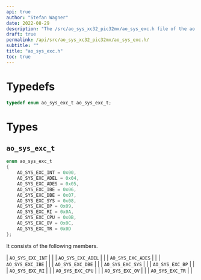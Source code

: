 ```yaml
---
api: true
author: "Stefan Wagner"
date: 2022-08-29
description: "The /src/ao_sys_xc32_pic32mx/ao_sys_exc.h file of the ao real-time operating system."
draft: true
permalink: /api/src/ao_sys_xc32_pic32mx/ao_sys_exc.h/
subtitle: ""
title: "ao_sys_exc.h"
toc: true
---
```


# Typedefs

```c
typedef enum ao_sys_exc_t ao_sys_exc_t;
```

# Types

## `ao_sys_exc_t`

```c
enum ao_sys_exc_t
{
    AO_SYS_EXC_INT = 0x00,
    AO_SYS_EXC_ADEL = 0x04,
    AO_SYS_EXC_ADES = 0x05,
    AO_SYS_EXC_IBE = 0x06,
    AO_SYS_EXC_DBE = 0x07,
    AO_SYS_EXC_SYS = 0x08,
    AO_SYS_EXC_BP = 0x09,
    AO_SYS_EXC_RI = 0x0A,
    AO_SYS_EXC_CPU = 0x0B,
    AO_SYS_EXC_OV = 0x0C,
    AO_SYS_EXC_TR = 0x0D
};
```

It consists of the following members.

| `AO_SYS_EXC_INT` | |
| `AO_SYS_EXC_ADEL` | |
| `AO_SYS_EXC_ADES` | |
| `AO_SYS_EXC_IBE` | |
| `AO_SYS_EXC_DBE` | |
| `AO_SYS_EXC_SYS` | |
| `AO_SYS_EXC_BP` | |
| `AO_SYS_EXC_RI` | |
| `AO_SYS_EXC_CPU` | |
| `AO_SYS_EXC_OV` | |
| `AO_SYS_EXC_TR` | |

